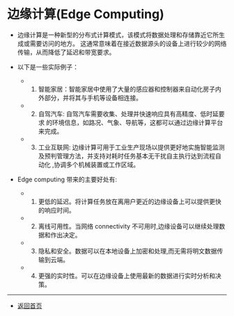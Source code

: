# 边缘计算(Edge Computing)
  - 边缘计算是一种新型的分布式计算模式，该模式将数据处理和存储靠近它所生成或需要访问的地方。 这通常意味着在接近数据源头的设备上进行较少的网络传输，从而降低了延迟和带宽要求。
  - 以下是一些实际例子：
    - 1. 智能家居：智能家居中使用了大量的感应器和控制器来自动化房子内外部分，并将其与手机等设备相连接。
    - 2. 自驾汽车: 自驾汽车需要收集、处理并快速响应具有高精度、低时延要求 的环境信息，如路况、气象、导航等，这都可以通过边缘计算平台来完成。
    - 3. 工业互联网: 边缘计算可用于工业生产现场以提供更好地实施智能监测及预判管理方法，并支持对耗时任务基本无干扰自主执行达到流程自动化 ,协调多个机械装置或工作区域。

  - Edge computing 带来的主要好处有:
    - 1. 更低的延迟。将计算任务放在离用户更近的边缘设备上可以提供更快的响应时间。
    - 2. 离线可用性。当网络 connectivity 不可用时,边缘设备可以继续处理数据和作出决定。
    - 3. 隐私和安全。数据可以在本地设备上加密和处理,而无需将明文数据传输到云端。
    - 4. 更强的实时性。可以在边缘设备上使用最新的数据进行实时分析和决策。
---
- [返回首页](../../README.md)